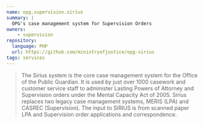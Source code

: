 ```yaml
---
name: opg.supervision.sirius
summary: |
  OPG's case management system for Supervision Orders
owners:
    - supervision
repository:
  language: PHP
  url: https://github.com/ministryofjustice/opg-sirius
tags: services
---
```


> The Sirius system is the core case management system for the Office of the Public Guardian. It is used by just over 1000 casework and customer service staff to administer Lasting Powers of Attorney and Supervision orders under the Mental Capacity Act of 2005. Sirius replaces two legacy case management systems, MERIS (LPA) and CASREC (Supervision). The input to SIRIUS is from scanned paper LPA and Supervision order applications and correspondence.
